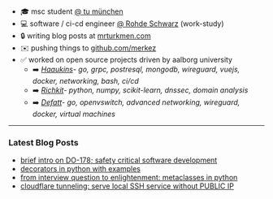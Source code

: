 * :mortar_board: msc student [@ tu münchen](https://www.in.tum.de)
* :computer: software / ci-cd engineer [@ Rohde Schwarz](https://www.rohde-schwarz.com/home_48230.html?change_c=true) (work-study)
* :lock:  writing blog posts at [mrturkmen.com](https://mrturkmen.com)
* :envelope:  pushing things to <a href="https://github.com/merkez" target="_blank">github.com/merkez</a> 
* :white_check_mark: worked on open source projects driven by aalborg university
  * :arrow_right: *<a href="https://github.com/aau-network-security/haaukins" target="_blank">Haaukins</a>- go, grpc, postresql, mongodb, wireguard, vuejs, docker, networking, bash, ci/cd*
  * :arrow_right: *<a href="https://github.com/aau-network-security/richkit">Richkit</a>- python, numpy, scikit-learn, dnssec, domain analysis*
  * :arrow_right: *<a href="https://github.com/aau-network-security/defatt" target="_blank">Defatt</a>- go, openvswitch, advanced networking, wireguard, docker, virtual machines*

  
--- 
### Latest Blog Posts
<!-- BLOG-POST-LIST:START -->
- [brief intro on DO-178; safety critical software development](https://mrturkmen.com/posts/safety-critical-software/)
- [decorators in python with examples](https://mrturkmen.com/posts/decorators-in-python/)
- [from interview question to enlightenment: metaclasses in python](https://mrturkmen.com/posts/metaclasses-python/)
- [cloudflare tunneling: serve local SSH service without PUBLIC IP](https://mrturkmen.com/posts/tunnelling-to-local-ssh-service/)
<!-- BLOG-POST-LIST:END -->
